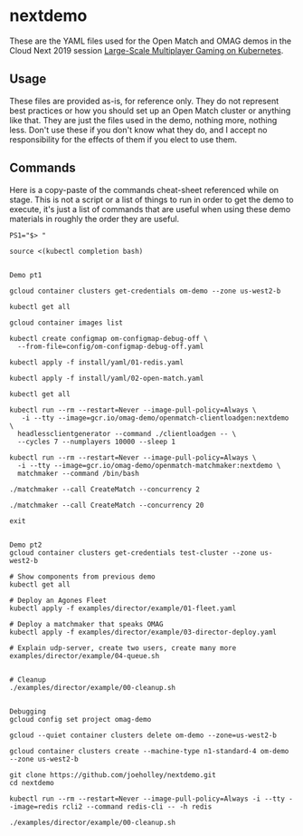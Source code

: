 # nextdemo

These are the YAML files used for the Open Match and OMAG demos in the Cloud Next 2019 session [Large-Scale Multiplayer Gaming on Kubernetes](https://www.youtube.com/watch?v=Imf_urBB7SI).

## Usage

These files are provided as-is, for reference only. They do not represent best practices or how you should set up an Open Match cluster or anything like that.  They are just the files used in the demo, nothing more, nothing less.  Don't use these if you don't know what they do, and I accept no responsibility for the effects of them if you elect to use them.

## Commands
  
Here is a copy-paste of the commands cheat-sheet referenced while on stage.  This is not a script or a list of things to run in order to get the demo to execute, it's just a list of commands that are useful when using these demo materials in roughly the order they are useful.

```
PS1="$> "

source <(kubectl completion bash)


Demo pt1

gcloud container clusters get-credentials om-demo --zone us-west2-b

kubectl get all

gcloud container images list

kubectl create configmap om-configmap-debug-off \
  --from-file=config/om-configmap-debug-off.yaml

kubectl apply -f install/yaml/01-redis.yaml

kubectl apply -f install/yaml/02-open-match.yaml

kubectl get all

kubectl run --rm --restart=Never --image-pull-policy=Always \
   -i --tty --image=gcr.io/omag-demo/openmatch-clientloadgen:nextdemo \
  headlessclientgenerator --command ./clientloadgen -- \
  --cycles 7 --numplayers 10000 --sleep 1

kubectl run --rm --restart=Never --image-pull-policy=Always \
  -i --tty --image=gcr.io/omag-demo/openmatch-matchmaker:nextdemo \
  matchmaker --command /bin/bash

./matchmaker --call CreateMatch --concurrency 2

./matchmaker --call CreateMatch --concurrency 20

exit


Demo pt2
gcloud container clusters get-credentials test-cluster --zone us-west2-b

# Show components from previous demo
kubectl get all

# Deploy an Agones Fleet
kubectl apply -f examples/director/example/01-fleet.yaml

# Deploy a matchmaker that speaks OMAG
kubectl apply -f examples/director/example/03-director-deploy.yaml

# Explain udp-server, create two users, create many more
examples/director/example/04-queue.sh


# Cleanup
./examples/director/example/00-cleanup.sh


Debugging
gcloud config set project omag-demo

gcloud --quiet container clusters delete om-demo --zone=us-west2-b

gcloud container clusters create --machine-type n1-standard-4 om-demo --zone us-west2-b

git clone https://github.com/joeholley/nextdemo.git 
cd nextdemo

kubectl run --rm --restart=Never --image-pull-policy=Always -i --tty --image=redis rcli2 --command redis-cli -- -h redis

./examples/director/example/00-cleanup.sh
```
